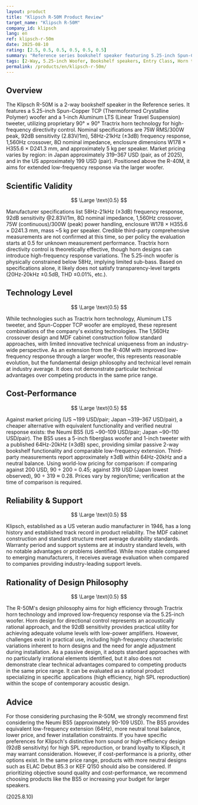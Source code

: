 ```yaml
---
layout: product
title: "Klipsch R-50M Product Review"
target_name: "Klipsch R-50M"
company_id: klipsch
lang: en
ref: klipsch-r-50m
date: 2025-08-10
rating: [2.5, 0.5, 0.5, 0.5, 0.5, 0.5]
summary: "Reference series bookshelf speaker featuring 5.25-inch Spun-Copper woofer and 1-inch aluminum tweeter. Claims 92dB sensitivity but faces cost-performance challenges compared to cheaper alternatives in the same price range."
tags: [2-Way, 5.25-inch Woofer, Bookshelf speakers, Entry Class, Horn tweeter]
permalink: /products/en/klipsch-r-50m/
---
```

## Overview

The Klipsch R-50M is a 2-way bookshelf speaker in the Reference series. It features a 5.25-inch Spun-Copper TCP (Thermoformed Crystalline Polymer) woofer and a 1-inch Aluminum LTS (Linear Travel Suspension) tweeter, utilizing proprietary 90° × 90° Tractrix horn technology for high-frequency directivity control. Nominal specifications are 75W RMS/300W peak, 92dB sensitivity (2.83V/1m), 58Hz-21kHz (±3dB) frequency response, 1,560Hz crossover, 8Ω nominal impedance, enclosure dimensions W178 × H355.6 × D241.3 mm, and approximately 5 kg per speaker. Market pricing varies by region: in Japan approximately 319–367 USD (pair, as of 2025), and in the US approximately 199 USD (pair). Positioned above the R-40M, it aims for extended low-frequency response via the larger woofer.

## Scientific Validity

$$ \Large \text{0.5} $$

Manufacturer specifications list 58Hz-21kHz (±3dB) frequency response, 92dB sensitivity @2.83V/1m, 8Ω nominal impedance, 1,560Hz crossover, 75W (continuous)/300W (peak) power handling, enclosure W178 × H355.6 × D241.3 mm, mass ~5 kg per speaker. Credible third-party comprehensive measurements are not confirmed at this time, so per policy the evaluation starts at 0.5 for unknown measurement performance. Tractrix horn directivity control is theoretically effective, though horn designs can introduce high-frequency response variations. The 5.25-inch woofer is physically constrained below 58Hz, implying limited sub-bass. Based on specifications alone, it likely does not satisfy transparency-level targets (20Hz-20kHz ±0.5dB, THD ≤0.01%, etc.).

## Technology Level

$$ \Large \text{0.5} $$

While technologies such as Tractrix horn technology, Aluminum LTS tweeter, and Spun-Copper TCP woofer are employed, these represent combinations of the company's existing technologies. The 1,560Hz crossover design and MDF cabinet construction follow standard approaches, with limited innovative technical uniqueness from an industry-wide perspective. As an extension from the R-40M with improved low-frequency response through a larger woofer, this represents reasonable evolution, but the fundamental design philosophy and technical level remain at industry average. It does not demonstrate particular technical advantages over competing products in the same price range.

## Cost-Performance

$$ \Large \text{0.5} $$

Against market pricing (US ~199 USD/pair; Japan ~319–367 USD/pair), a cheaper alternative with equivalent functionality and verified neutral response exists: the Neumi BS5 (US ~90–109 USD/pair; Japan ~90–110 USD/pair). The BS5 uses a 5-inch fiberglass woofer and 1-inch tweeter with a published 64Hz-20kHz (±3dB) spec, providing similar passive 2-way bookshelf functionality and comparable low-frequency extension. Third-party measurements report approximately ±3dB within 64Hz-20kHz and a neutral balance. Using world-low pricing for comparison: if comparing against 200 USD, 90 ÷ 200 = 0.45; against 319 USD (Japan lowest observed), 90 ÷ 319 ≈ 0.28. Prices vary by region/time; verification at the time of comparison is required.

## Reliability & Support

$$ \Large \text{0.5} $$

Klipsch, established as a US veteran audio manufacturer in 1946, has a long history and established track record in product reliability. The MDF cabinet construction and standard structure meet average durability standards. Warranty period and support systems are at industry standard levels, with no notable advantages or problems identified. While more stable compared to emerging manufacturers, it receives average evaluation when compared to companies providing industry-leading support levels.

## Rationality of Design Philosophy

$$ \Large \text{0.5} $$

The R-50M's design philosophy aims for high efficiency through Tractrix horn technology and improved low-frequency response via the 5.25-inch woofer. Horn design for directional control represents an acoustically rational approach, and the 92dB sensitivity provides practical utility for achieving adequate volume levels with low-power amplifiers. However, challenges exist in practical use, including high-frequency characteristic variations inherent to horn designs and the need for angle adjustment during installation. As a passive design, it adopts standard approaches with no particularly irrational elements identified, but it also does not demonstrate clear technical advantages compared to competing products in the same price range. It can be evaluated as a rational product specializing in specific applications (high efficiency, high SPL reproduction) within the scope of contemporary acoustic design.

## Advice

For those considering purchasing the R-50M, we strongly recommend first considering the Neumi BS5 (approximately 90-109 USD). The BS5 provides equivalent low-frequency extension (64Hz), more neutral tonal balance, lower price, and fewer installation constraints. If you have specific preferences for Klipsch's distinctive horn sound or high-efficiency design (92dB sensitivity) for high SPL reproduction, or brand loyalty to Klipsch, it may warrant consideration. However, if cost-performance is a priority, other options exist. In the same price range, products with more neutral designs such as ELAC Debut B5.3 or KEF Q150 should also be considered. If prioritizing objective sound quality and cost-performance, we recommend choosing products like the BS5 or increasing your budget for larger speakers.

(2025.8.10)